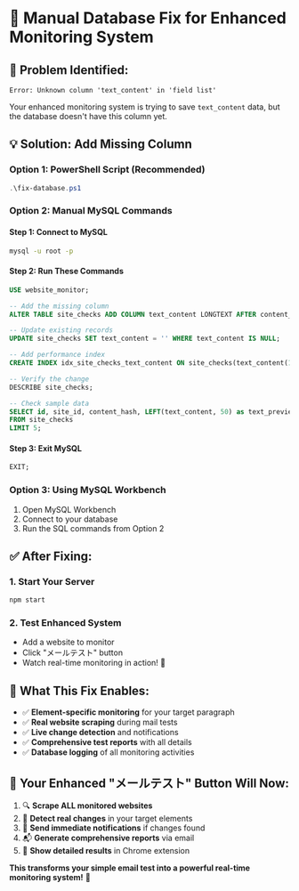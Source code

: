 # 🔧 Manual Database Fix for Enhanced Monitoring System

## **🚨 Problem Identified:**
```
Error: Unknown column 'text_content' in 'field list'
```

Your enhanced monitoring system is trying to save `text_content` data, but the database doesn't have this column yet.

## **💡 Solution: Add Missing Column**

### **Option 1: PowerShell Script (Recommended)**
```powershell
.\fix-database.ps1
```

### **Option 2: Manual MySQL Commands**

#### **Step 1: Connect to MySQL**
```bash
mysql -u root -p
```

#### **Step 2: Run These Commands**
```sql
USE website_monitor;

-- Add the missing column
ALTER TABLE site_checks ADD COLUMN text_content LONGTEXT AFTER content_hash;

-- Update existing records
UPDATE site_checks SET text_content = '' WHERE text_content IS NULL;

-- Add performance index
CREATE INDEX idx_site_checks_text_content ON site_checks(text_content(100));

-- Verify the change
DESCRIBE site_checks;

-- Check sample data
SELECT id, site_id, content_hash, LEFT(text_content, 50) as text_preview, created_at 
FROM site_checks 
LIMIT 5;
```

#### **Step 3: Exit MySQL**
```sql
EXIT;
```

### **Option 3: Using MySQL Workbench**
1. Open MySQL Workbench
2. Connect to your database
3. Run the SQL commands from Option 2

## **✅ After Fixing:**

### **1. Start Your Server**
```bash
npm start
```

### **2. Test Enhanced System**
- Add a website to monitor
- Click "メールテスト" button
- Watch real-time monitoring in action! 🎉

## **🎯 What This Fix Enables:**

- ✅ **Element-specific monitoring** for your target paragraph
- ✅ **Real website scraping** during mail tests
- ✅ **Live change detection** and notifications
- ✅ **Comprehensive test reports** with all details
- ✅ **Database logging** of all monitoring activities

## **🚀 Your Enhanced "メールテスト" Button Will Now:**

1. 🔍 **Scrape ALL monitored websites**
2. 🔄 **Detect real changes** in your target elements
3. 📧 **Send immediate notifications** if changes found
4. 📬 **Generate comprehensive reports** via email
5. 🔔 **Show detailed results** in Chrome extension

**This transforms your simple email test into a powerful real-time monitoring system!** 🎉

